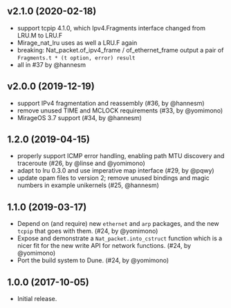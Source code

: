 ## v2.1.0 (2020-02-18)
- support tcpip 4.1.0, which Ipv4.Fragments interface changed from LRU.M to LRU.F
- Mirage_nat_lru uses as well a LRU.F again
- breaking: Nat_packet.of_ipv4_frame / of_ethernet_frame output a pair of
  `Fragments.t * (t option, error) result`
- all in #37 by @hannesm

## v2.0.0 (2019-12-19)
- support IPv4 fragmentation and reassembly (#36, by @hannesm)
- remove unused TIME and MCLOCK requirements (#33, by @yomimono)
- MirageOS 3.7 support (#34, by @hannesm)

## 1.2.0 (2019-04-15)
- properly support ICMP error handling, enabling path MTU discovery and traceroute (#26, by @linse and @yomimono)
- adapt to lru 0.3.0 and use imperative map interface (#29, by @pqwy)
- update opam files to version 2; remove unused bindings and magic numbers in example unikernels (#25, @hannesm)

## 1.1.0 (2019-03-17)
- Depend on (and require) new `ethernet` and `arp` packages, and the new `tcpip` that goes with them. (#24, by @yomimono)
- Expose and demonstrate a `Nat_packet.into_cstruct` function which is a nicer fit for the new write API for network functions. (#24, by @yomimono)
- Port the build system to Dune. (#24, by @yomimono)

## 1.0.0 (2017-10-05)

- Initial release.
